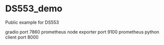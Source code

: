 # DS553_demo
Public example for DS553

gradio port 7860
prometheus node exporter port 9100
prometheus python client port 8000

